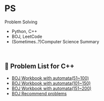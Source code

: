 # PS
Problem Solving 
- Python, C++
- BOJ, LeetCode 
- (Sometimes..?)Computer Science Summary 

<br>

## 📝 Problem List for C++
- [BOJ Workbook with automata(51~100)](https://www.acmicpc.net/workbook/view/567) 
- [BOJ Workbook with automata(101~150)](https://www.acmicpc.net/workbook/view/568) 
- [BOJ Workbook with automata(151~200)](https://www.acmicpc.net/workbook/view/569)
- [BOJ Recommend problems](https://covenant.tistory.com/224)
